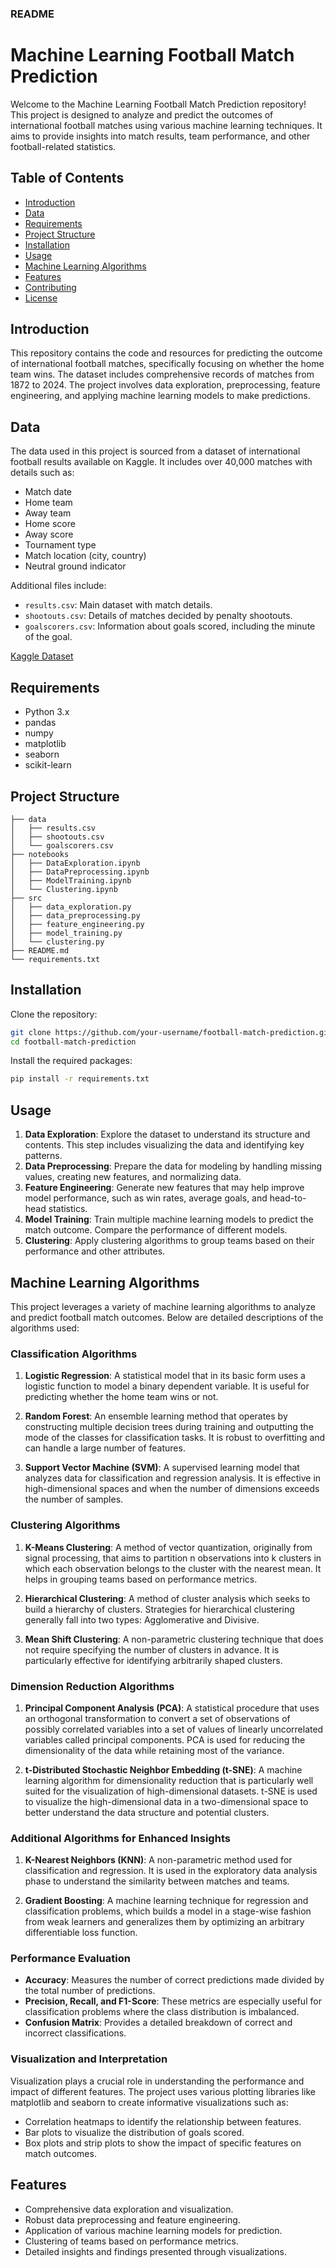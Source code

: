 ### README

# Machine Learning Football Match Prediction

Welcome to the Machine Learning Football Match Prediction repository! This project is designed to analyze and predict the outcomes of international football matches using various machine learning techniques. It aims to provide insights into match results, team performance, and other football-related statistics.

## Table of Contents

- [Introduction](#introduction)
- [Data](#data)
- [Requirements](#requirements)
- [Project Structure](#project-structure)
- [Installation](#installation)
- [Usage](#usage)
- [Machine Learning Algorithms](#machine-learning-algorithms)
- [Features](#features)
- [Contributing](#contributing)
- [License](#license)

## Introduction

This repository contains the code and resources for predicting the outcome of international football matches, specifically focusing on whether the home team wins. The dataset includes comprehensive records of matches from 1872 to 2024. The project involves data exploration, preprocessing, feature engineering, and applying machine learning models to make predictions.

## Data

The data used in this project is sourced from a dataset of international football results available on Kaggle. It includes over 40,000 matches with details such as:

- Match date
- Home team
- Away team
- Home score
- Away score
- Tournament type
- Match location (city, country)
- Neutral ground indicator

Additional files include:
- `results.csv`: Main dataset with match details.
- `shootouts.csv`: Details of matches decided by penalty shootouts.
- `goalscorers.csv`: Information about goals scored, including the minute of the goal.

[Kaggle Dataset](https://www.kaggle.com/datasets/martj42/international-football-results-from-1872-to-2017?select=results.csv)

## Requirements

- Python 3.x
- pandas
- numpy
- matplotlib
- seaborn
- scikit-learn

## Project Structure

```plaintext
├── data
│   ├── results.csv
│   ├── shootouts.csv
│   └── goalscorers.csv
├── notebooks
│   ├── DataExploration.ipynb
│   ├── DataPreprocessing.ipynb
│   ├── ModelTraining.ipynb
│   └── Clustering.ipynb
├── src
│   ├── data_exploration.py
│   ├── data_preprocessing.py
│   ├── feature_engineering.py
│   ├── model_training.py
│   └── clustering.py
├── README.md
└── requirements.txt
```

## Installation

Clone the repository:

```bash
git clone https://github.com/your-username/football-match-prediction.git
cd football-match-prediction
```

Install the required packages:

```bash
pip install -r requirements.txt
```

## Usage

1. **Data Exploration**: Explore the dataset to understand its structure and contents. This step includes visualizing the data and identifying key patterns.
2. **Data Preprocessing**: Prepare the data for modeling by handling missing values, creating new features, and normalizing data.
3. **Feature Engineering**: Generate new features that may help improve model performance, such as win rates, average goals, and head-to-head statistics.
4. **Model Training**: Train multiple machine learning models to predict the match outcome. Compare the performance of different models.
5. **Clustering**: Apply clustering algorithms to group teams based on their performance and other attributes.

## Machine Learning Algorithms

This project leverages a variety of machine learning algorithms to analyze and predict football match outcomes. Below are detailed descriptions of the algorithms used:

### Classification Algorithms

1. **Logistic Regression**: A statistical model that in its basic form uses a logistic function to model a binary dependent variable. It is useful for predicting whether the home team wins or not.
   
2. **Random Forest**: An ensemble learning method that operates by constructing multiple decision trees during training and outputting the mode of the classes for classification tasks. It is robust to overfitting and can handle a large number of features.

3. **Support Vector Machine (SVM)**: A supervised learning model that analyzes data for classification and regression analysis. It is effective in high-dimensional spaces and when the number of dimensions exceeds the number of samples.

### Clustering Algorithms

1. **K-Means Clustering**: A method of vector quantization, originally from signal processing, that aims to partition n observations into k clusters in which each observation belongs to the cluster with the nearest mean. It helps in grouping teams based on performance metrics.

2. **Hierarchical Clustering**: A method of cluster analysis which seeks to build a hierarchy of clusters. Strategies for hierarchical clustering generally fall into two types: Agglomerative and Divisive.

3. **Mean Shift Clustering**: A non-parametric clustering technique that does not require specifying the number of clusters in advance. It is particularly effective for identifying arbitrarily shaped clusters.

### Dimension Reduction Algorithms

1. **Principal Component Analysis (PCA)**: A statistical procedure that uses an orthogonal transformation to convert a set of observations of possibly correlated variables into a set of values of linearly uncorrelated variables called principal components. PCA is used for reducing the dimensionality of the data while retaining most of the variance.

2. **t-Distributed Stochastic Neighbor Embedding (t-SNE)**: A machine learning algorithm for dimensionality reduction that is particularly well suited for the visualization of high-dimensional datasets. t-SNE is used to visualize the high-dimensional data in a two-dimensional space to better understand the data structure and potential clusters.

### Additional Algorithms for Enhanced Insights

1. **K-Nearest Neighbors (KNN)**: A non-parametric method used for classification and regression. It is used in the exploratory data analysis phase to understand the similarity between matches and teams.

2. **Gradient Boosting**: A machine learning technique for regression and classification problems, which builds a model in a stage-wise fashion from weak learners and generalizes them by optimizing an arbitrary differentiable loss function.

### Performance Evaluation

- **Accuracy**: Measures the number of correct predictions made divided by the total number of predictions.
- **Precision, Recall, and F1-Score**: These metrics are especially useful for classification problems where the class distribution is imbalanced.
- **Confusion Matrix**: Provides a detailed breakdown of correct and incorrect classifications.

### Visualization and Interpretation

Visualization plays a crucial role in understanding the performance and impact of different features. The project uses various plotting libraries like matplotlib and seaborn to create informative visualizations such as:

- Correlation heatmaps to identify the relationship between features.
- Bar plots to visualize the distribution of goals scored.
- Box plots and strip plots to show the impact of specific features on match outcomes.

## Features

- Comprehensive data exploration and visualization.
- Robust data preprocessing and feature engineering.
- Application of various machine learning models for prediction.
- Clustering of teams based on performance metrics.
- Detailed insights and findings presented through visualizations.
